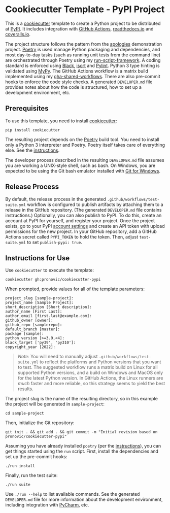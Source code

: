 # Cookiecutter Template - PyPI Project

This is a [cookiecutter](https://cookiecutter.readthedocs.io/en/stable/) template to create a Python project to be distributed at [PyPI](https://pypi.org/).  It includes integration with [GitHub Actions](https://docs.github.com/en/actions), [readthedocs.io](https://readthedocs.org/) and [coveralls.io](https://coveralls.io/).

The project structure follows the pattern from the [apologies](https://github.com/pronovic/apologies) demonstration project.  [Poetry](https://python-poetry.org/) is used manage Python packaging and dependencies, and most day-to-day tasks (such as running unit tests from the command line) are orchestrated through Poetry using my [run-script-framework](https://github.com/pronovic/run-script-framework).  A coding standard is enforced using [Black](https://pypi.org/project/black/), [isort](https://pypi.org/project/isort/) and [Pylint](https://pypi.org/project/pylint/).  Python 3 type hinting is validated using [MyPy](https://pypi.org/project/mypy/).  The GitHub Actions workflow is a matrix build implemented using my [gha-shared-workflows](https://github.com/pronovic/gha-shared-workflows).  There are also pre-commit hooks to enforce the code style checks.  A generated `DEVELOPER.md` file provides notes about how the code is structured, how to set up a development environment, etc.

## Prerequisites

To use this template, you need to install [cookiecutter](https://cookiecutter.readthedocs.io/en/stable/):

```
pip install cookiecutter
```

The resulting project depends on the [Poetry](https://python-poetry.org/) build tool.  You need to install only a Python 3 interpreter and Poetry.  Poetry itself takes care of everything else.  See the [instructions](POETRY.md).

The developer process described in the resulting `DEVELOPER.md` file assumes you are working a UNIX-style shell, such as bash. On Windows, you are expected to be using the Git bash emulator installed with [Git for Windows](https://gitforwindows.org/).

## Release Process

By default, the release process in the generated `.github/workflows/test-suite.yml` workflow is configured to publish artifacts by attaching them to a release in the GitHub repository. (The generated `DEVELOPER.md` file contains instructions.)  Optionally, you can also publish to PyPI.  To do this, create an account at PyPI for yourself, and register your project.  Once the project exists, go to your PyPI [account settings](https://pypi.org/manage/account/) and create an API token with upload permissions for the new project.  In your GitHub repository, add a GitHub Actions secret called `PYPI_TOKEN` to hold the token.  Then, adjust `test-suite.yml` to set `publish-pypi: true`.

## Instructions for Use

Use `cookiecutter` to execute the template:

```
cookiecutter gh:pronovic/cookiecutter-pypi
```

When prompted, provide values for all of the template parameters:

```
project_slug [sample-project]:
project_name [Sample Project]:
short_description [Short description]:
author_name [First Last]:
author_email [first.last@example.com]:
github_owner [owner]:
github_repo [samplerepo]:
default_branch [master]:
package [sample]:
python_version [>=3.9,<4]:
black_target ['py39', 'py310']:
copyright_year [2022]:
```

> _Note:_ You will need to manually adjust `.github/workflows/test-suite.yml` to reflect the platforms and Python versions that you want to test.  The suggested workflow runs a matrix build on Linux for all supported Python versions, and a build on Windows and MacOS only for the latest Python version.  In GitHub Actions, the Linux runners are _much_ faster and more reliable, so this strategy seems to yield the best results.

The project slug is the name of the resulting directory, so in this example the project will be generated in `sample-project`:

```
cd sample-project
```

Then, initialize the Git repository:

```
git init . && git add . && git commit -m "Initial revision based on pronovic/cookiecutter-pypi"
```

Assuming you have already installed `poetry` (per the [instructions](POETRY.md)), you can get things started using the `run` script.  First, install the dependencies and set up the pre-commit hooks:

```
./run install 
```

Finally, run the test suite:

```
./run suite
```

Use `./run --help` to list available commands.  See the generated `DEVELOPER.md` file for more information about the development environment, including integration with [PyCharm](https://www.jetbrains.com/pycharm/download), etc.
